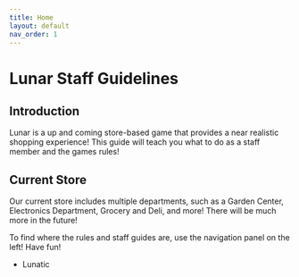 ```yaml
---
title: Home
layout: default
nav_order: 1
---
```

# Lunar Staff Guidelines
## Introduction
Lunar is a up and coming store-based game that provides a near realistic shopping experience!
This guide will teach you what to do as a staff member and the games rules!
## Current Store
Our current store includes multiple departments, such as a Garden Center, Electronics Department, Grocery and Deli, and more!
There will be much more in the future!

To find where the rules and staff guides are, use the navigation panel on the left!
Have fun!
- Lunatic
